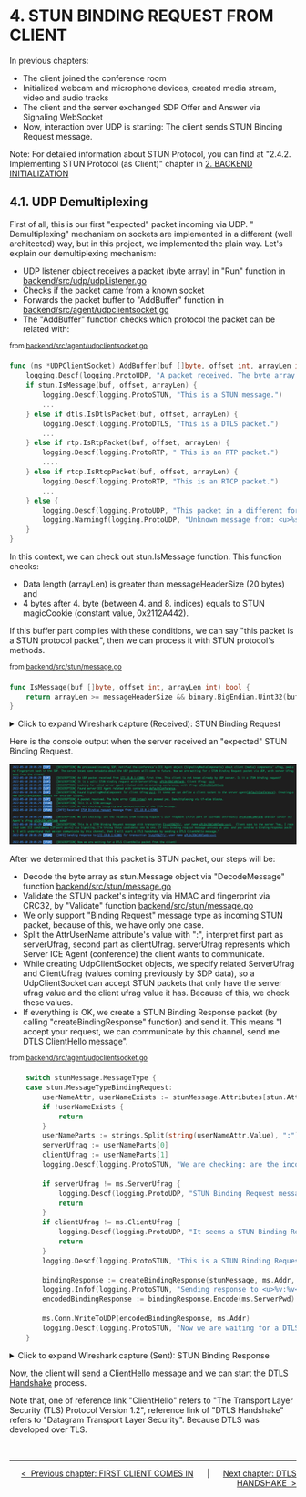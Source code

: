 # **4. STUN BINDING REQUEST FROM CLIENT**

In previous chapters:

* The client joined the conference room
* Initialized webcam and microphone devices, created media stream, video and audio tracks
* The client and the server exchanged SDP Offer and Answer via Signaling WebSocket
* Now, interaction over UDP is starting: The client sends STUN Binding Request message.

Note: For detailed information about STUN Protocol, you can find at "2.4.2. Implementing STUN Protocol (as Client)" chapter in [2. BACKEND INITIALIZATION](./02-BACKEND-INITIALIZATION.md)

## **4.1. UDP Demultiplexing**

First of all, this is our first "expected" packet incoming via UDP. " Demultiplexing" mechanism on sockets are implemented in a different (well architected) way, but in this project, we implemented the plain way. Let's explain our demultiplexing mechanism:

* UDP listener object receives a packet (byte array) in "Run" function in [backend/src/udp/udpListener.go](../backend/src/udp/udpListener.go)
* Checks if the packet came from a known socket
* Forwards the packet buffer to "AddBuffer" function in [backend/src/agent/udpclientsocket.go](../backend/src/agent/udpclientsocket.go)
* The "AddBuffer" function checks which protocol the packet can be related with:

<sup>from [backend/src/agent/udpclientsocket.go](../backend/src/agent/udpclientsocket.go)</sup>

```go
func (ms *UDPClientSocket) AddBuffer(buf []byte, offset int, arrayLen int) {
    logging.Descf(logging.ProtoUDP, "A packet received. The byte array (<u>%d bytes</u>) not parsed yet. Demultiplexing via if-else blocks.", arrayLen)
    if stun.IsMessage(buf, offset, arrayLen) {
        logging.Descf(logging.ProtoSTUN, "This is a STUN message.")
        ...
    } else if dtls.IsDtlsPacket(buf, offset, arrayLen) {
        logging.Descf(logging.ProtoDTLS, "This is a DTLS packet.")
        ...
    } else if rtp.IsRtpPacket(buf, offset, arrayLen) {
        logging.Descf(logging.ProtoRTP, " This is an RTP packet.")
        ....
    } else if rtcp.IsRtcpPacket(buf, offset, arrayLen) {
        logging.Descf(logging.ProtoRTP, "This is an RTCP packet.")
        ...
    } else {
        logging.Descf(logging.ProtoUDP, "This packet in a different format which is not known by the server, ignoring it.")
        logging.Warningf(logging.ProtoUDP, "Unknown message from: <u>%s</u>, <u>%v</u>", ms.Addr, buf[offset:offset+arrayLen])
    }
}
```

In this context, we can check out stun.IsMessage function. This function checks:

* Data length (arrayLen) is greater than messageHeaderSize (20 bytes)
<br>and
* 4 bytes after 4. byte (between 4. and 8. indices) equals to STUN magicCookie (constant value, 0x2112A442).

If this buffer part complies with these conditions, we can say "this packet is a STUN protocol packet", then we can process it with STUN protocol's methods.

<sup>from [backend/src/stun/message.go](../backend/src/stun/message.go)</sup>

```go
func IsMessage(buf []byte, offset int, arrayLen int) bool {
    return arrayLen >= messageHeaderSize && binary.BigEndian.Uint32(buf[offset+4:offset+8]) == magicCookie
}
```

<details markdown>
  <summary>Click to expand Wireshark capture (Received): STUN Binding Request</summary>

```console
Frame 414: 140 bytes on wire (1120 bits), 140 bytes captured (1120 bits) on interface lo0, id 0
Null/Loopback
Internet Protocol Version 4, Src: 192.168.***.***, Dst: 192.168.***.***
User Datagram Protocol, Src Port: 52993, Dst Port: 15000
Session Traversal Utilities for NAT
    [Response In: 451]
    Message Type: 0x0001 (Binding Request)
    Message Length: 88
    Message Cookie: 2112a442
    Message Transaction ID: 467479737a594f3632596a2f
    [STUN Network Version: RFC-5389/8489 (3)]
    Attributes
        USERNAME: xPLDnJObCsNVlwnb:vv+t
            Attribute Type: USERNAME
                0... .... .... .... = Attribute Type Comprehension: Required (0x0)
                .0.. .... .... .... = Attribute Type Assignment: IETF Review (0x0)
            Attribute Length: 21
            Username: xPLDnJObCsNVlwnb:vv+t
            Padding: 3
        GOOG-NETWORK-INFO
            Attribute Type: GOOG-NETWORK-INFO
                1... .... .... .... = Attribute Type Comprehension: Optional (0x1)
                .1.. .... .... .... = Attribute Type Assignment: Designated Expert (0x1)
            Attribute Length: 4
            Google Network ID: 1
            Google Network Cost: Low (10)
        ICE-CONTROLLED
            Attribute Type: ICE-CONTROLLED
                1... .... .... .... = Attribute Type Comprehension: Optional (0x1)
                .0.. .... .... .... = Attribute Type Assignment: IETF Review (0x0)
            Attribute Length: 8
            Tie breaker: 3d35f1dedc0b9ace
        PRIORITY
            Attribute Type: PRIORITY
                0... .... .... .... = Attribute Type Comprehension: Required (0x0)
                .0.. .... .... .... = Attribute Type Assignment: IETF Review (0x0)
            Attribute Length: 4
            Priority: 1853824767
        MESSAGE-INTEGRITY
            Attribute Type: MESSAGE-INTEGRITY
                0... .... .... .... = Attribute Type Comprehension: Required (0x0)
                .0.. .... .... .... = Attribute Type Assignment: IETF Review (0x0)
            Attribute Length: 20
            HMAC-SHA1: 5b8ea8d6e018e4789af5f951e64e5f737e2539df
        FINGERPRINT
            Attribute Type: FINGERPRINT
                1... .... .... .... = Attribute Type Comprehension: Optional (0x1)
                .0.. .... .... .... = Attribute Type Assignment: IETF Review (0x0)
            Attribute Length: 4
            CRC-32: 0xaaff24d0
```

</details>

Here is the console output when the server received an "expected" STUN Binding Request.

![Server Receive STUN Binding Request](images/04-01-server-received-stun-binding-request.png)

After we determined that this packet is STUN packet, our steps will be:

* Decode the byte array as stun.Message object via "DecodeMessage" function [backend/src/stun/message.go](../backend/src/stun/message.go)
* Validate the STUN packet's integrity via HMAC and fingerprint via CRC32, by "Validate" function [backend/src/stun/message.go](../backend/src/stun/message.go)
* We only support "Binding Request" message type as incoming STUN packet, because of this, we have only one case.
* Split the AttrUserName attribute's value with ":", interpret first part as serverUfrag, second part as clientUfrag. serverUfrag represents which Server ICE Agent (conference) the client wants to communicate.
* While creating UdpClientSocket objects, we specify related ServerUfrag and ClientUfrag (values coming previously by SDP data), so a UdpClientSocket can accept STUN packets that only have the server ufrag value and the client ufrag value it has. Because of this, we check these values.
* If everything is OK, we create a STUN Binding Response packet (by calling "createBindingResponse" function) and send it. This means "I accept your request, we can communicate by this channel, send me DTLS ClientHello message".

<sup>from [backend/src/agent/udpclientsocket.go](../backend/src/agent/udpclientsocket.go)</sup>

```go
    switch stunMessage.MessageType {
    case stun.MessageTypeBindingRequest:
        userNameAttr, userNameExists := stunMessage.Attributes[stun.AttrUserName]
        if !userNameExists {
            return
        }
        userNameParts := strings.Split(string(userNameAttr.Value), ":")
        serverUfrag := userNameParts[0]
        clientUfrag := userNameParts[1]
        logging.Descf(logging.ProtoSTUN, "We are checking: are the incoming STUN binding request's user fragment (first part of username attribute) <u>%s</u> and our server ICE Agent's ufrag <u>%s</u> same?", serverUfrag, ms.ServerUfrag)

        if serverUfrag != ms.ServerUfrag {
            logging.Descf(logging.ProtoUDP, "STUN Binding Request message forwarded wrong agent, serverUfrag <u>%s</u> points, ignore it.", serverUfrag)
            return
        }
        if clientUfrag != ms.ClientUfrag {
            logging.Descf(logging.ProtoUDP, "It seems a STUN Binding Request message received after processed first one, clientUfrag <u>%s</u>, ignore it.", clientUfrag)
            return
        }
        logging.Descf(logging.ProtoSTUN, "This is a STUN Binding Request message with transaction <u>%s</u>, user name <u>%s</u>.  Client says to the server \"hey, I received some ICE candidates (IP-port pairs) via Signaling, I'm trying these candidates one by one. If this binding request message arrives at you, and you send me a binding response packet, I will understand that we can communicate by this channel, then I will start a DTLS handshake by sending a DTLS ClientHello message.\"", stunMessage.TransactionID, string(userNameAttr.Value))

        bindingResponse := createBindingResponse(stunMessage, ms.Addr, string(userNameAttr.Value))
        logging.Infof(logging.ProtoSTUN, "Sending response to <u>%v:%v</u> for transaction <u>%s</u>, user name <u>%s</u>\n", ms.Addr.IP, ms.Addr.Port, stunMessage.TransactionID, string(userNameAttr.Value))
        encodedBindingResponse := bindingResponse.Encode(ms.ServerPwd)

        ms.Conn.WriteToUDP(encodedBindingResponse, ms.Addr)
        logging.Descf(logging.ProtoSTUN, "Now we are waiting for a DTLS ClientHello packet from the client!")
    }
```

<details markdown>
  <summary>Click to expand Wireshark capture (Sent): STUN Binding Response</summary>

```console
Frame 451: 144 bytes on wire (1152 bits), 144 bytes captured (1152 bits) on interface lo0, id 0
Null/Loopback
Internet Protocol Version 4, Src: 192.168.***.***, Dst: 192.168.***.***
User Datagram Protocol, Src Port: 15000, Dst Port: 52993
Session Traversal Utilities for NAT
    [Request In: 414]
    [Time: 0.004788000 seconds]
    Message Type: 0x0101 (Binding Success Response)
        .... ...1 ...0 .... = Message Class: 0x10 Success Response (2)
        ..00 000. 000. 0001 = Message Method: 0x0001 Binding (0x001)
        ..0. .... .... .... = Message Method Assignment: IETF Review (0x0)
    Message Length: 92
    Message Cookie: 2112a442
    Message Transaction ID: 467479737a594f3632596a2f
    [STUN Network Version: RFC-5389/8489 (3)]
    Attributes
        XOR-MAPPED-ADDRESS: 172.19.0.1:63001
            Attribute Type: XOR-MAPPED-ADDRESS
                0... .... .... .... = Attribute Type Comprehension: Required (0x0)
                .0.. .... .... .... = Attribute Type Assignment: IETF Review (0x0)
            Attribute Length: 8
            Reserved: 00
            Protocol Family: IPv4 (0x01)
            Port (XOR-d): d70b
            [Port: 63001]
            IP (XOR-d): 8d01a443
            [IP: 172.19.0.1]
        USERNAME: xPLDnJObCsNVlwnb:vv+t
            Attribute Type: USERNAME
                0... .... .... .... = Attribute Type Comprehension: Required (0x0)
                .0.. .... .... .... = Attribute Type Assignment: IETF Review (0x0)
            Attribute Length: 21
            Username: xPLDnJObCsNVlwnb:vv+t
            Padding: 3
        SOFTWARE
            Attribute Type: SOFTWARE
                1... .... .... .... = Attribute Type Comprehension: Optional (0x1)
                .0.. .... .... .... = Attribute Type Assignment: IETF Review (0x0)
            Attribute Length: 15
            Software: WebRTCNutsBolts
            Padding: 1
        MESSAGE-INTEGRITY
            Attribute Type: MESSAGE-INTEGRITY
                0... .... .... .... = Attribute Type Comprehension: Required (0x0)
                .0.. .... .... .... = Attribute Type Assignment: IETF Review (0x0)
            Attribute Length: 20
            HMAC-SHA1: 8d55bd07b6dfda1861f4f37541248a6ee330330c
        FINGERPRINT
            Attribute Type: FINGERPRINT
                1... .... .... .... = Attribute Type Comprehension: Optional (0x1)
                .0.. .... .... .... = Attribute Type Assignment: IETF Review (0x0)
            Attribute Length: 4
            CRC-32: 0x8387d149
```

</details>

Now, the client will send a [ClientHello](https://datatracker.ietf.org/doc/html/rfc5246#section-7.4.1.2) message and we can start the [DTLS Handshake](https://datatracker.ietf.org/doc/html/rfc4347#section-4.2) process.

Note that, one of reference link "ClientHello" refers to "The Transport Layer Security (TLS) Protocol Version 1.2", reference link of "DTLS Handshake" refers to "Datagram Transport Layer Security". Because DTLS was developed over TLS.

<br>

---

<div align="right">

[&lt;&nbsp;&nbsp;Previous chapter: FIRST CLIENT COMES IN](./03-FIRST-CLIENT-COMES-IN.md)&nbsp;&nbsp;&nbsp;&nbsp;&nbsp;&nbsp;|&nbsp;&nbsp;&nbsp;&nbsp;&nbsp;&nbsp;[Next chapter: DTLS HANDSHAKE&nbsp;&nbsp;&gt;](./05-DTLS-HANDSHAKE.md)

</div>
